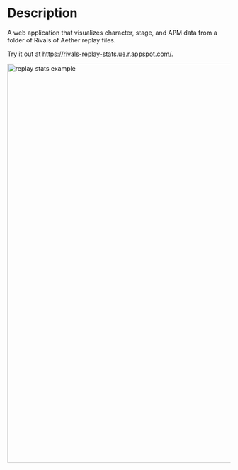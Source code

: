 # Description
A web application that visualizes character, stage, and APM data from a folder of Rivals of Aether replay files.

Try it out at https://rivals-replay-stats.ue.r.appspot.com/.

<img width="902" alt="replay stats example" src="https://user-images.githubusercontent.com/32185431/162334822-ec59544a-2606-4822-81bf-d395c83fd94a.png">
